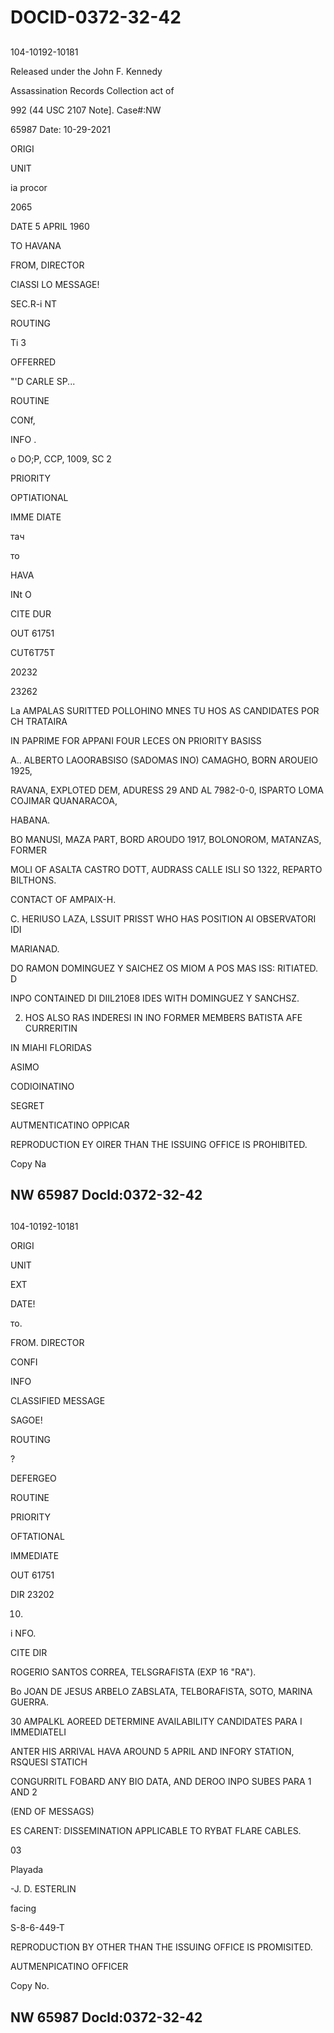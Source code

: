 # DOCID-0372-32-42

##
104-10192-10181

Released under the John F. Kennedy

Assassination Records Collection act of

992 (44 USC 2107 Note]. Case#:NW

65987 Date: 10-29-2021

ORIGI

UNIT

ia procor

2065

DATE 5 APRIL 1960

TO HAVANA

FROM, DIRECTOR

CIASSI LO MESSAGE!

SEC.R-i NT

ROUTING

Ti 3

OFFERRED

"'D CARLE SP...

ROUTINE

CONf,

INFO .

o DO;P, CCP, 1009, SC 2

PRIORITY

OPTIATIONAL

IMME DIATE

тач

то

HAVA

INt O

CITE DUR

OUT 61751

CUT6T75T

20232

23262

La AMPALAS SURITTED POLLOHINO MNES TU HOS AS CANDIDATES POR CH TRATAIRA

IN PAPRIME FOR APPANI FOUR LECES ON PRIORITY BASISS

A.. ALBERTO LAOORABSISO (SADOMAS INO) CAMAGHO, BORN AROUEIO 1925,

RAVANA, EXPLOTED DEM, ADURESS 29 AND AL 7982-0-0, ISPARTO LOMA COJIMAR QUANARACOA,

HABANA.

BO MANUSI, MAZA PART, BORD AROUDO 1917, BOLONOROM, MATANZAS, FORMER

MOLI OF ASALTA CASTRO DOTT, AUDRASS CALLE ISLI SO 1322, REPARTO BILTHONS.

CONTACT OF AMPAIX-H.

C. HERIUSO LAZA, LSSUIT PRISST WHO HAS POSITION AI OBSERVATORI IDI

MARIANAD.

DO RAMON DOMINGUEZ Y SAICHEZ OS MIOM A POS MAS ISS: RITIATED. D

INPO CONTAINED DI DIIL210E8 IDES WITH DOMINGUEZ Y SANCHSZ.

2. HOS ALSO RAS INDERESI IN INO FORMER MEMBERS BATISTA AFE CURRERITIN

IN MIAHI FLORIDAS

ASIMO

CODIOINATINO

SEGRET

AUTMENTICATINO OPPICAR

REPRODUCTION EY OIRER THAN THE ISSUING OFFICE IS PROHIBITED.

Copy Na

NW 65987 Docld:0372-32-42
---

##
104-10192-10181

ORIGI

UNIT

EXT

DATE!

то.

FROM. DIRECTOR

CONFI

INFO

CLASSIFIED MESSAGE

SAGOE!

ROUTING

?

DEFERGEO

ROUTINE

PRIORITY

OFTATIONAL

IMMEDIATE

OUT 61751

DIR 23202

10.

i NFO.

CITE DIR

ROGERIO SANTOS CORREA, TELSGRAFISTA (EXP 16 "RA").

Bo JOAN DE JESUS ARBELO ZABSLATA, TELBORAFISTA, SOTO, MARINA GUERRA.

30 AMPALKL AOREED DETERMINE AVAILABILITY CANDIDATES PARA I IMMEDIATELI

ANTER HIS ARRIVAL HAVA AROUND 5 APRIL AND INFORY STATION, RSQUESI STATICH

CONGURRITL FOBARD ANY BIO DATA, AND DEROO INPO SUBES PARA 1 AND 2

(END OF MESSAGS)

ES CARENT: DISSEMINATION APPLICABLE TO RYBAT FLARE CABLES.

03

Playada

-J. D. ESTERLIN

facing

S-8-6-449-T

REPRODUCTION BY OTHER THAN THE ISSUING OFFICE IS PROMISITED.

AUTMENPICATINO OFFICER

Copy No.

NW 65987 Docld:0372-32-42
---

